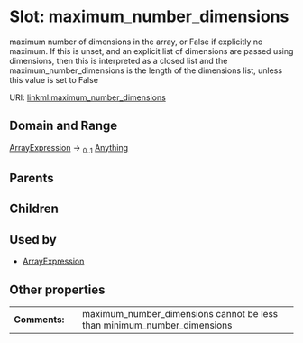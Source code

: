 
# Slot: maximum_number_dimensions

maximum number of dimensions in the array, or False if explicitly no maximum. If this is unset, and an explicit list of dimensions are passed using dimensions, then this is interpreted as a closed list and the maximum_number_dimensions is the length of the dimensions list, unless this value is set to False

URI: [linkml:maximum_number_dimensions](https://w3id.org/linkml/maximum_number_dimensions)


## Domain and Range

[ArrayExpression](ArrayExpression.md) &#8594;  <sub>0..1</sub> [Anything](Anything.md)

## Parents


## Children


## Used by

 * [ArrayExpression](ArrayExpression.md)

## Other properties

|  |  |  |
| --- | --- | --- |
| **Comments:** | | maximum_number_dimensions cannot be less than minimum_number_dimensions |